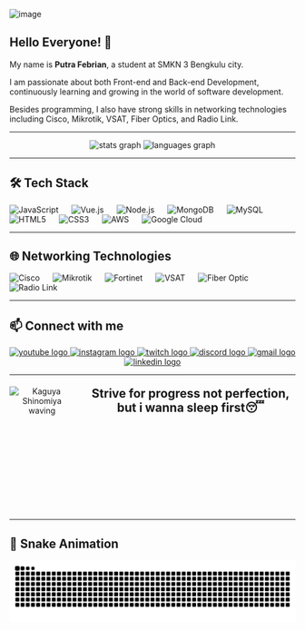 ![image](https://github.com/user-attachments/assets/3c5fe0d0-b93d-4cfe-82c2-3dce86480212)<h2 align="left">Hello Everyone! 👋</h2>

<p>
  My name is <strong>Putra Febrian</strong>, a student at SMKN 3 Bengkulu city.
</p>

<p>
  I am passionate about both Front-end and Back-end Development, continuously learning and growing in the world of software development.
</p>

<p>
  Besides programming, I also have strong skills in networking technologies including Cisco, Mikrotik, VSAT, Fiber Optics, and Radio Link.
</p>

---

<div align="center">
  <img src="https://github-readme-stats.vercel.app/api?username=febrian-tekno&hide_title=false&hide_rank=false&show_icons=true&include_all_commits=true&count_private=true&disable_animations=false&theme=dracula&locale=en&hide_border=false&custom_title=febrian-tekno%20Stats" height="150" alt="stats graph" />
  <img src="https://github-readme-stats.vercel.app/api/top-langs?username=febrian-tekno&locale=en&hide_title=false&layout=compact&card_width=320&langs_count=5&theme=dracula&hide_border=false" height="150" alt="languages graph" />
</div>

---

<h2 align="left">🛠️ Tech Stack</h2>
<div align="left">
  <img src="https://cdn.jsdelivr.net/gh/devicons/devicon/icons/javascript/javascript-original.svg" height="40" alt="JavaScript" />
  <img width="15" />
  <img src="https://cdn.jsdelivr.net/gh/devicons/devicon/icons/vuejs/vuejs-original.svg" height="40" alt="Vue.js" />
  <img width="15" />
  <img src="https://cdn.jsdelivr.net/gh/devicons/devicon/icons/nodejs/nodejs-original.svg" height="40" alt="Node.js" />
  <img width="15" />
  <img src="https://cdn.jsdelivr.net/gh/devicons/devicon/icons/mongodb/mongodb-original.svg" height="40" alt="MongoDB" />
  <img width="15" />
  <img src="https://cdn.jsdelivr.net/gh/devicons/devicon/icons/mysql/mysql-original.svg" height="40" alt="MySQL" />
  <img width="15" />
  <img src="https://cdn.jsdelivr.net/gh/devicons/devicon/icons/html5/html5-original.svg" height="40" alt="HTML5" />
  <img width="15" />
  <img src="https://cdn.jsdelivr.net/gh/devicons/devicon/icons/css3/css3-original.svg" height="40" alt="CSS3" />
  <img width="15" />
  <img src="https://img.icons8.com/?size=100&id=e6uRfPIDgoXi&format=png&color=000000" height="40" alt="AWS" />
  <img width="15" />
  <img src="https://cdn.jsdelivr.net/gh/devicons/devicon/icons/googlecloud/googlecloud-original.svg" height="40" alt="Google Cloud" />
</div>

---

<h2 align="left">🌐 Networking Technologies</h2>
<div align="left">
  <img src="https://cdn4.iconfinder.com/data/icons/flat-brand-logo-2/512/cisco-512.png" alt="Cisco" height="40" />
  <img width="15" />
  <img src="https://merch.mikrotik.com/cdn/shop/files/512.png" alt="Mikrotik" height="40" />
  <img width="15" />
  <img src="https://companieslogo.com/img/orig/FTNT-745f92ba.png?t=1720244491" alt="Fortinet" height="40" />
  <img width="15" />
  <img src="https://www.kindpng.com/picc/m/733-7333827_transparent-satellite-icon-png-sat-icon-png-png.png" alt="VSAT" height="40" />
  <img width="15" />
  <img src="https://icon-library.com/images/fiber-optics-icon/fiber-optics-icon-26.jpg" alt="Fiber Optic" height="40" />
  <img width="15" />
  <img src="https://icons.iconarchive.com/icons/icons-land/buildings/256/Radio-Transmitter-Antenna-icon.png" alt="Radio Link" height="40" />
</div>

---

<h2 align="left">📫 Connect with me</h2>
<div align="center">
  <a href="https://youtube.com/yourchannel" target="_blank" rel="noopener noreferrer">
    <img src="https://img.shields.io/badge/Youtube-FF0000?style=for-the-badge&logo=youtube&logoColor=white" height="40" alt="youtube logo" />
  </a>
  <a href="https://instagram.com/putra_febriann_" target="_blank" rel="noopener noreferrer">
    <img src="https://img.shields.io/badge/Instagram-E4405F?style=for-the-badge&logo=instagram&logoColor=white" height="40" alt="instagram logo" />
  </a>
  <a href="https://twitch.tv/yourchannel" target="_blank" rel="noopener noreferrer">
    <img src="https://img.shields.io/badge/Twitch-9146FF?style=for-the-badge&logo=twitch&logoColor=white" height="40" alt="twitch logo" />
  </a>
  <a href="https://discord.gg/yourserver" target="_blank" rel="noopener noreferrer">
    <img src="https://img.shields.io/badge/Discord-7289DA?style=for-the-badge&logo=discord&logoColor=white" height="40" alt="discord logo" />
  </a>
  <a href="mailto:putra@example.com" target="_blank" rel="noopener noreferrer">
    <img src="https://img.shields.io/badge/Gmail-D14836?style=for-the-badge&logo=gmail&logoColor=white" height="40" alt="gmail logo" />
  </a>
  <a href="https://linkedin.com/in/putra-febrian" target="_blank" rel="noopener noreferrer">
    <img src="https://img.shields.io/badge/LinkedIn-0077B5?style=for-the-badge&logo=linkedin&logoColor=white" height="40" alt="linkedin logo" />
  </a>
</div>

---
<div align="center" style="display: flex; align-items: flex-start; gap: 20px; margin-top: 20px;">
  <img src="https://c.tenor.com/ncG_MAZMC9EAAAAC/kaguya-shinomiya-kaguya.gif" alt="Kaguya Shinomiya waving" height="220" />
  <h2 style="margin: 0;">Strive for progress not perfection, but i wanna sleep first😴</h2>
</div>






---
<h2>🐍 Snake Animation</h2>
<!-- Snake animation: gunakan gambar svg statis -->
<p align="center">
  <img src="https://raw.githubusercontent.com/febrian-tekno/febrian-tekno/output/snake.svg" alt="Snake animation" />
</p>
